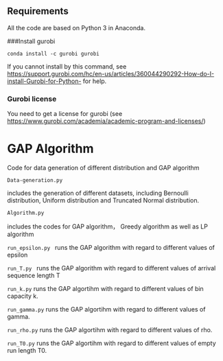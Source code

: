 ## Requirements

All the code are based on Python 3 in Anaconda.

###Install gurobi

```setup
conda install -c gurobi gurobi
```

If you cannot install by this command, see <https://support.gurobi.com/hc/en-us/articles/360044290292-How-do-I-install-Gurobi-for-Python-> for help.
### Gurobi license
You need to get a license for gurobi (see <https://www.gurobi.com/academia/academic-program-and-licenses/>)

# GAP Algorithm
Code for data generation of different distribution and GAP algorithm

```Data-generation.py```

includes the generation of different datasets, including Bernoulli distribution, Uniform distribution and Truncated Normal distribution.

```Algorithm.py ```

includes the codes for GAP algorithm， Greedy algorithm as well as LP algorithm

```run_epsilon.py ```
runs the GAP algorithm with regard to different values of epsilon

```run_T.py ```
runs the GAP algorithm with regard to different values of arrival sequence length T

```run_k.py```
runs the GAP algortihm with regard to different values of bin capacity k.

```run_gamma.py```
runs the GAP algortihm with regard to different values of gamma.

```run_rho.py```
runs the GAP algortihm with regard to different values of rho.

```run_T0.py```
runs the GAP algortihm with regard to different values of empty run length T0.
